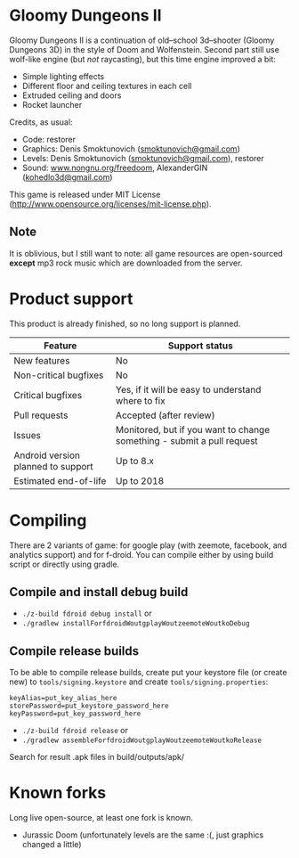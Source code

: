 # Gloomy Dungeons II

Gloomy Dungeons II is a continuation of old–school 3d–shooter (Gloomy Dungeons 3D) in the style of Doom and Wolfenstein.
Second part still use wolf-like engine (but *not* raycasting), but this time engine improved a bit:

  - Simple lighting effects
  - Different floor and ceiling textures in each cell
  - Extruded ceiling and doors
  - Rocket launcher

Credits, as usual:

  - Code: restorer
  - Graphics: Denis Smoktunovich (smoktunovich@gmail.com)
  - Levels: Denis Smoktunovich (smoktunovich@gmail.com), restorer
  - Sound: www.nongnu.org/freedoom, AlexanderGIN (kohedlo3d@gmail.com)

This game is released under MIT License (http://www.opensource.org/licenses/mit-license.php).

## Note

It is oblivious, but I still want to note: all game resources are open-sourced **except** mp3 rock music which are downloaded from the server.

# Product support

This product is already finished, so no long support is planned.

| Feature | Support status |
|---|---|
| New features | No |
| Non-critical bugfixes | No |
| Critical bugfixes | Yes, if it will be easy to understand where to fix |
| Pull requests | Accepted (after review) |
| Issues | Monitored, but if you want to change something - submit a pull request |
| Android version planned to support | Up to 8.x |
| Estimated end-of-life | Up to 2018 |

# Compiling

There are 2 variants of game: for google play (with zeemote, facebook, and analytics support) and for f-droid.
You can compile either by using build script or directly using gradle.

## Compile and install debug build

  - `./z-build fdroid debug install` or
  - `./gradlew installForfdroidWoutgplayWoutzeemoteWoutkoDebug`

## Compile release builds

To be able to compile release builds, create put your keystore file (or create new) to `tools/signing.keystore` and create `tools/signing.properties`:

```
keyAlias=put_key_alias_here
storePassword=put_keystore_password_here
keyPassword=put_key_password_here
```

  - `./z-build fdroid release` or
  - `./gradlew assembleForfdroidWoutgplayWoutzeemoteWoutkoRelease`

Search for result .apk files in build/outputs/apk/

# Known forks

Long live open-source, at least one fork is known.

- Jurassic Doom (unfortunately levels are the same :(, just graphics changed a little)
